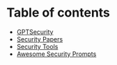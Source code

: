 # Table of contents

* [GPTSecurity](README.md)
* [Security Papers](security-papers.md)
* [Security Tools](security-tools.md)
* [Awesome Security Prompts](awesome-security-prompts.md)
